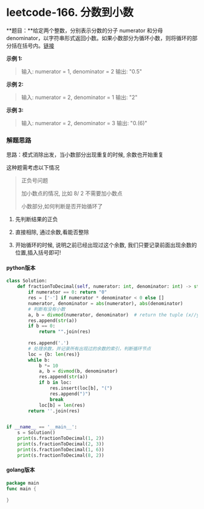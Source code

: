 # leetcode-166. 分数到小数

**题目：**给定两个整数，分别表示分数的分子 numerator 和分母 denominator，以字符串形式返回小数。如果小数部分为循环小数，则将循环的部分括在括号内。[链接](https://leetcode-cn.com/problems/fraction-to-recurring-decimal)

**示例 1:**

> 输入: numerator = 1, denominator = 2
> 输出: "0.5"

**示例 2:**

> 输入: numerator = 2, denominator = 1
> 输出: "2"

**示例 3:**

> 输入: numerator = 2, denominator = 3
> 输出: "0.(6)"



### 解题思路

思路：模式消除出发，当小数部分出现重复的时候, 余数也开始重复

这种题需考虑以下情况

> 正负号问题
>
> 加小数点的情况, 比如 8/ 2 不需要加小数点
>
> 小数部分,如何判断是否开始循环了



1. 先判断结果的正负

2. 直接相除, 通过余数,看能否整除

3. 开始循环的时候, 说明之前已经出现过这个余数, 我们只要记录前面出现余数的位置,插入括号即可!

#### python版本

```python
class Solution:
    def fractionToDecimal(self, numerator: int, denominator: int) -> str:
        if numerator == 0: return "0"
        res = ['-'] if numerator * denominator < 0 else []
        numerator, denominator = abs(numerator), abs(denominator)
        # 判断有没有小数
        a, b = divmod(numerator, denominator)  # return the tuple (x//y, x%y)
        res.append(str(a))
        if b == 0:
            return "".join(res)
        
        res.append('.')
        # 处理余数，并记录所有出现过的余数的索引，判断循环节点
        loc = {b: len(res)}
        while b:
            b *= 10
            a, b = divmod(b, denominator)
            res.append(str(a))
            if b in loc:
                res.insert(loc[b], "(")
                res.append(")")
                break
            loc[b] = len(res)
        return ''.join(res)


if __name__ == '__main__':
    s = Solution()
    print(s.fractionToDecimal(1, 2))
    print(s.fractionToDecimal(2, 3))
    print(s.fractionToDecimal(1, 6))
    print(s.fractionToDecimal(8, 2))
```



#### golang版本

```go
package main
func main {
    
}
```


